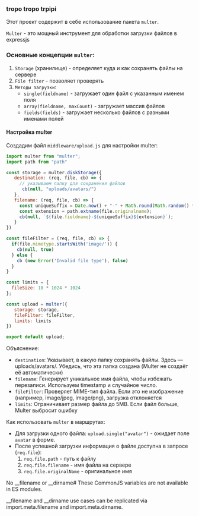 ### tropo tropo trpipi

Этот проект содержит в себе использование пакета `multer`.

`Multer` - это мощный инструмент для обработки загрузки файлов в expressjs

### Основные концепции `multer`:
1. `Storage` (хранилище) - определяет куда и как сохранять файлы на сервере
2. `File filter` - позволяет проверять 
3. `Методы загрузки`:
   - `single(fieldname)` - загружает один файл с указанным именем поля
   - `array(fieldname, maxCount)` - загружает массив файлов
   - `fields(fields)` - загружает несколько файлов с разными именами полей

#### Настройка multer

Создадим файл `middleware/upload.js` для настройки multer:
```javascript
import multer from "multer";
import path from "path"

const storage = multer.diskStorage({
   destination: (req, file, cb) => {
     // указываем папку для сохранения файлов
      cb(null, "uploads/avatars/")
   },
   filename: (req, file, cb) => {
     const uniqueSuffix = Date.now() + "-" + Math.round(Math.random() * 1e9);
     const extension = path.extname(file.originalname);
     cb(null, `${file.fieldname}-${uniqueSuffix}${extension}`);
   }
})

const fileFilter = (req, file, cb) => {
  if(file.mimetype.startsWith('image/')) {
    cb(null, true)
  } else {
    cb (new Error('Invalid file type'), false)
  }
}

const limits = {
  fileSize: 10 * 1024 * 1024
};

const upload = multer({
   storage: storage,
   fileFilter: fileFilter,
   limits: limits
})

export default upload;
```

Объяснение:
- `destination`: Указывает, в какую папку сохранять файлы. Здесь — uploads/avatars/. Убедись, что эта папка создана (Multer не создаёт её автоматически)
- `filename`: Генерирует уникальное имя файла, чтобы избежать перезаписи. Используем timestamp и случайное число.
- `fileFilter`: Проверяет MIME-тип файла. Если это не изображение (например, image/jpeg, image/png), загрузка отклоняется
- `limits`: Ограничивает размер файла до 5MB. Если файл больше, Multer выбросит ошибку

Как использовать `multer` в маршрутах:
- Для загрузки одного файла: `upload.single("avatar")` - ожидает поле `avatar` в форме.
- После успешной загрузки информация о файле доступна в запросе (`req.file`):
  1. `req.file.path` - путь к файлу
  2. `req.file.filename` - имя файла на сервере
  3. `req.file.originalName` - оригинальное имя

No __filename or __dirname#
These CommonJS variables are not available in ES modules.

__filename and __dirname use cases can be replicated via import.meta.filename and import.meta.dirname.  